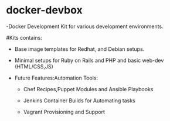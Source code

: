 # docker-devbox
-Docker Development Kit for various development environments. 

#Kits contains:

- Base image templates for Redhat, and Debian setups. 

- Minimal setups for Ruby on Rails and PHP and basic web-dev (HTML/CSS,JS)
	
- Future Features:Automation Tools: 
	
	- Chef Recipes,Puppet Modules and Ansible Playbooks
	
	- Jenkins Container Builds for Automating tasks	
	
	- Vagrant Provisioning and Support


